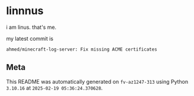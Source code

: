 # linnnus

i am linus. that's me.

my latest commit is

```
ahmed/minecraft-log-server: Fix missing ACME certificates
```

## Meta

This README was automatically generated on `fv-az1247-313` using Python
`3.10.16` at `2025-02-19 05:36:24.370628`.
